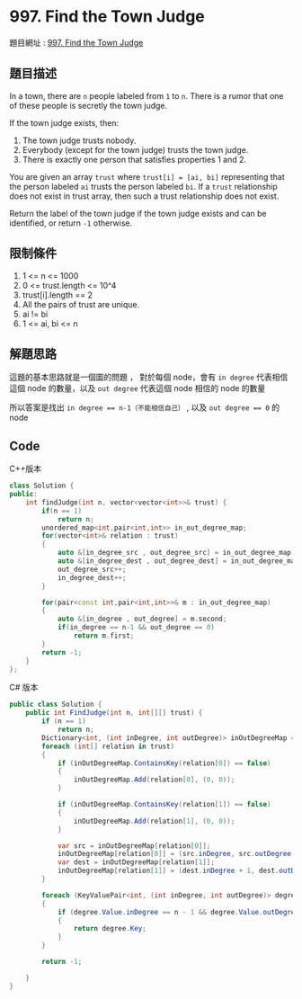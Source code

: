 # 997. Find the Town Judge

題目網址 : [997. Find the Town Judge](https://leetcode.com/problems/find-the-town-judge)

## 題目描述

In a town, there are `n` people labeled from `1` to `n`. There is a rumor that one of these people is secretly the town judge.

If the town judge exists, then:

1. The town judge trusts nobody.
2. Everybody (except for the town judge) trusts the town judge.
3. There is exactly one person that satisfies properties 1 and 2.

You are given an array `trust` where `trust[i] = [ai, bi]` representing that the person labeled `ai` trusts the person labeled `bi`. If a `trust` relationship does not exist in trust array, then such a trust relationship does not exist.

Return the label of the town judge if the town judge exists and can be identified, or return `-1` otherwise.

## 限制條件

1. 1 <= n <= 1000
2. 0 <= trust.length <= 10^4
3. trust[i].length == 2
4. All the pairs of trust are unique.
5. ai != bi
6. 1 <= ai, bi <= n

## 解題思路

這題的基本思路就是一個圖的問題 ， 對於每個 node，會有 `in degree` 代表相信這個 node 的數量，以及 `out degree` 代表這個 node 相信的 node 的數量

所以答案是找出 `in degree == n-1（不能相信自己）` , 以及 `out degree == 0` 的 node

## Code

C++版本

```C++
class Solution {
public:
    int findJudge(int n, vector<vector<int>>& trust) {
        if(n == 1)
            return n;
        unordered_map<int,pair<int,int>> in_out_degree_map;
        for(vector<int>& relation : trust)
        {
            auto &[in_degree_src , out_degree_src] = in_out_degree_map[relation[0]];
            auto &[in_degree_dest , out_degree_dest] = in_out_degree_map[relation[1]];
            out_degree_src++;
            in_degree_dest++;
        }

        for(pair<const int,pair<int,int>>& m : in_out_degree_map)
        {
            auto &[in_degree , out_degree] = m.second;
            if(in_degree == n-1 && out_degree == 0)
                return m.first;
        }
        return -1;
    }
};
```

C# 版本

```C#
public class Solution {
    public int FindJudge(int n, int[][] trust) {
        if (n == 1)
            return n;
        Dictionary<int, (int inDegree, int outDegree)> inOutDegreeMap = new Dictionary<int, (int, int)>();
        foreach (int[] relation in trust)
        {
            if (inOutDegreeMap.ContainsKey(relation[0]) == false)
            {
                inOutDegreeMap.Add(relation[0], (0, 0));
            }

            if (inOutDegreeMap.ContainsKey(relation[1]) == false)
            {
                inOutDegreeMap.Add(relation[1], (0, 0));
            }

            var src = inOutDegreeMap[relation[0]];
            inOutDegreeMap[relation[0]] = (src.inDegree, src.outDegree + 1);
            var dest = inOutDegreeMap[relation[1]];
            inOutDegreeMap[relation[1]] = (dest.inDegree + 1, dest.outDegree);
        }

        foreach (KeyValuePair<int, (int inDegree, int outDegree)> degree in inOutDegreeMap)
        {
            if (degree.Value.inDegree == n - 1 && degree.Value.outDegree == 0)
            {
                return degree.Key;
            }
        }

        return -1;

    }
}
```

